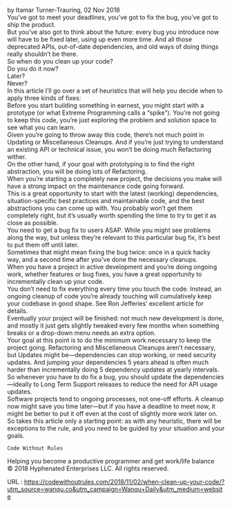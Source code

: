   by Itamar Turner-Trauring, 02 Nov 2018  
    You’ve got to meet your deadlines, you’ve got to fix the bug, you’ve got to ship the product.  
    But you’ve also got to think about the future: every bug you introduce now will have to be fixed later, using up even more time.
And all those deprecated APIs, out-of-date dependencies, and old ways of doing things really shouldn’t be there.  
    So when do you clean up your code?  
    Do you do it now?  
    Later?  
    Never?  
    In this article I’ll go over a set of heuristics that will help you decide when to apply three kinds of fixes:  
    Before you start building something in earnest, you might start with a prototype (or what Extreme Programming calls a “spike”).
You’re not going to keep this code, you’re just exploring the problem and solution space to see what you can learn.  
    Given you’re going to throw away this code, there’s not much point in Updating or Miscellaneous Cleanups.
And if you’re just trying to understand an existing API or technical issue, you won’t be doing much Refactoring wither.  
    On the other hand, if your goal with prototyping is to find the right abstraction, you will be doing lots of Refactoring.  
    When you’re starting a completely new project, the decisions you make will have a strong impact on the maintenance code going forward.  
    This is a great opportunity to start with the latest (working) dependencies, situation-specific best practices and maintainable code, and the best abstractions you can come up with. You probably won’t get them completely right, but it’s usually worth spending the time to try to get it as close as possible.  
    You need to get a bug fix to users ASAP.
While you might see problems along the way, but unless they’re relevant to this particular bug fix, it’s best to put them off until later.  
    Sometimes that might mean fixing the bug twice: once in a quick hacky way, and a second time after you’ve done the necessary cleanups.  
    When you have a project in active development and you’re doing ongoing work, whether features or bug fixes, you have a great opportunity to incrementally clean up your code.  
    You don’t need to fix everything every time you touch the code.
Instead, an ongoing cleanup of code you’re already touching will cumulatively keep your codebase in good shape.
See Ron Jefferies’ excellent article for details.  
    Eventually your project will be finished: not much new development is done, and mostly it just gets slightly tweaked every few months when something breaks or a drop-down menu needs an extra option.  
    Your goal at this point is to do the minimum work necessary to keep the project going.
Refactoring and Miscellaneous Cleanups aren’t necessary, but Updates might be—dependencies can stop working, or need security updates.
And jumping your dependencies 5 years ahead is often much harder than incrementally doing 5 dependency updates at yearly intervals.  
    So whenever you have to do fix a bug, you should update the dependencies—ideally to Long Term Support releases to reduce the need for API usage updates.  
    Software projects tend to ongoing processes, not one-off efforts.
A cleanup now might save you time later—but if you have a deadline to meet now, it might be better to put it off even at the cost of slightly more work later on.  
    So takes this article only a starting point: as with any heuristic, there will be exceptions to the rule, and you need to be guided by your situation and your goals.  
    
  
    Code Without Rules
Helping you become a productive programmer and get work/life balance  
    © 2018 Hyphenated Enterprises LLC. All rights reserved.  
    
  URL : https://codewithoutrules.com/2018/11/02/when-clean-up-your-code/?utm_source=wanqu.co&utm_campaign=Wanqu+Daily&utm_medium=website